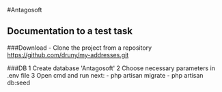 #Antagosoft 
## Documentation to a test task
    
###Download
    -   Clone the project from a repository https://github.com/druny/my-addresses.git

###DB
    1   Create database 'Antagosoft'
    2   Choose necessary parameters in .env file
    3   Open cmd and run next:
        - php artisan migrate
        - php artisan db:seed
 